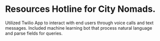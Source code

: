 # Resources Hotline for City Nomads.
Utilized Twilio App to interact with end users through voice calls and text messages.
Included machine learning bot that process natural language and parse fields for queries.
